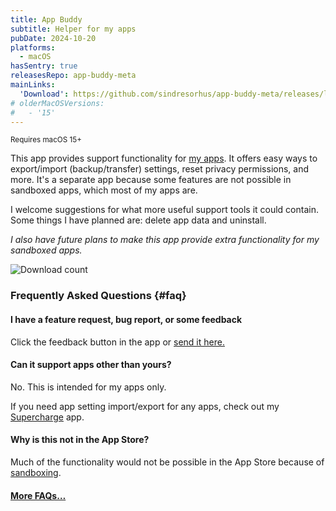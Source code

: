 ```yaml
---
title: App Buddy
subtitle: Helper for my apps
pubDate: 2024-10-20
platforms:
  - macOS
hasSentry: true
releasesRepo: app-buddy-meta
mainLinks:
  'Download': https://github.com/sindresorhus/app-buddy-meta/releases/latest/download/App.Buddy.zip
# olderMacOSVersions:
#   - '15'
---
```


<sup>Requires macOS 15+</sup>

This app provides support functionality for [my apps](/apps). It offers easy ways to export/import (backup/transfer) settings, reset privacy permissions, and more. It's a separate app because some features are not possible in sandboxed apps, which most of my apps are.

I welcome suggestions for what more useful support tools it could contain. Some things I have planned are: delete app data and uninstall.

*I also have future plans to make this app provide extra functionality for my sandboxed apps.*

![Download count](https://img.shields.io/github/downloads/sindresorhus/app-buddy-meta/total?color=3e65d0)

### Frequently Asked Questions {#faq}

#### I have a feature request, bug report, or some feedback

Click the feedback button in the app or [send it here.](https://sindresorhus.com/feedback?product=App%20Buddy&referrer=Website-FAQ)

#### Can it support apps other than yours?

No. This is intended for my apps only.

If you need app setting import/export for any apps, check out my [Supercharge](/supercharge) app.

#### Why is this not in the App Store?

Much of the functionality would not be possible in the App Store because of [sandboxing](/apps/faq#macos-sandbox).

#### [More FAQs…](/apps/faq)

<!-- ### Older Versions

- [] for macOS 15+
-->
